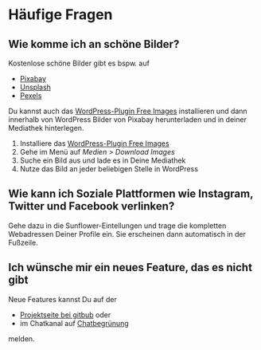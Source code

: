 # Häufige Fragen

## Wie komme ich an schöne Bilder?
Kostenlose schöne Bilder gibt es bspw. auf
- [Pixabay](https://pixabay.com)
- [Unsplash](https://unspalsh.com)
- [Pexels](https://pexels.com)

Du kannst auch das [WordPress-Plugin Free Images](https://wordpress.org/plugins/free-images/) installieren und dann innerhalb von WordPress Bilder von Pixabay herunterladen und in deiner Mediathek hinterlegen.

1. Installiere das [WordPress-Plugin Free Images](https://wordpress.org/plugins/free-images/)
2. Gehe im Menü auf *Medien > Download Images*
3. Suche ein Bild aus und lade es in Deine Mediathek
4. Nutze das Bild an jeder beliebigen Stelle in WordPress

## Wie kann ich Soziale Plattformen wie Instagram, Twitter und Facebook verlinken?
Gehe dazu in die Sunflower-Eintellungen und trage die kompletten Webadressen Deiner Profile ein. 
Sie erscheinen dann automatisch in der Fußzeile.

## Ich wünsche mir ein neues Feature, das es nicht gibt
Neue Features kannst Du auf der

* [Projektseite bei gitbub](https://github.com/codeispoetry/sunflower/issues) oder 
* im Chatkanal auf [Chatbegrünung](https://chatbegruenung.de/channel/sunflower)

melden.
